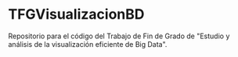 # TFGVisualizacionBD

Repositorio para el código del Trabajo de Fin de Grado de "Estudio y análisis de la visualización eficiente de Big Data".
